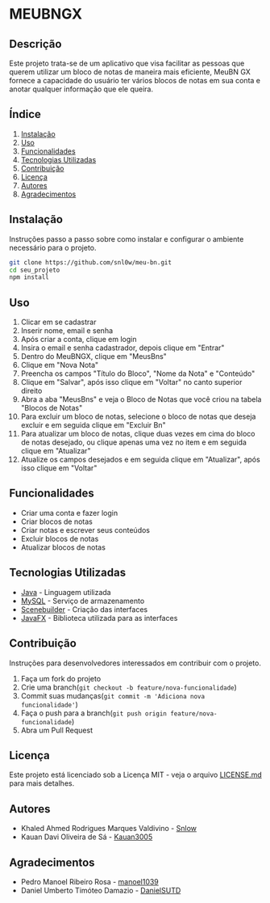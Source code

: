 # MEUBNGX

## Descrição
Este projeto trata-se de um aplicativo que visa facilitar as pessoas que querem utilizar um bloco de notas de maneira mais eficiente, MeuBN GX fornece a capacidade do usuário ter vários blocos de notas em sua conta e anotar qualquer informação que ele queira.

## Índice
1. [Instalação](#instalação)
2. [Uso](#uso)
3. [Funcionalidades](#funcionalidades)
4. [Tecnologias Utilizadas](#tecnologias-utilizadas)
5. [Contribuição](#contribuição)
6. [Licença](#licença)
7. [Autores](#autores)
8. [Agradecimentos](#agradecimentos)

## Instalação
Instruções passo a passo sobre como instalar e configurar o ambiente necessário para o projeto.

```bash
git clone https://github.com/snl0w/meu-bn.git
cd seu_projeto
npm install

````

## Uso
1. Clicar em se cadastrar
2. Inserir nome, email e senha
3. Após criar a conta, clique em login
4. Insira o email e senha cadastrador, depois clique em "Entrar"
5. Dentro do MeuBNGX, clique em "MeusBns"
6. Clique em "Nova Nota"
7. Preencha os campos "Título do Bloco", "Nome da Nota" e "Conteúdo"
8. Clique em "Salvar", após isso clique em "Voltar" no canto superior direito
9. Abra a aba "MeusBns" e veja o Bloco de Notas que você criou na tabela "Blocos de Notas"
10. Para excluir um bloco de notas, selecione o bloco de notas que deseja excluir e em seguida clique em "Excluir Bn"
11. Para atualizar um bloco de notas, clique duas vezes em cima do bloco de notas desejado, ou clique apenas uma vez no item e em seguida clique em "Atualizar"
12. Atualize os campos desejados e em seguida clique em "Atualizar", após isso clique em "Voltar"


## Funcionalidades
- Criar uma conta e fazer login
- Criar blocos de notas
- Criar notas e escrever seus conteúdos
- Excluir blocos de notas
- Atualizar blocos de notas

## Tecnologias Utilizadas
- [Java](https://docs.oracle.com/en/java/) - Linguagem utilizada
- [MySQL](https://dev.mysql.com/doc/) - Serviço de armazenamento
- [Scenebuilder](https://gluonhq.com/products/scene-builder/) - Criação das interfaces
- [JavaFX](https://openjfx.io/) - Biblioteca utilizada para as interfaces

## Contribuição
Instruções para desenvolvedores interessados em contribuir com o projeto.
1. Faça um fork do projeto
2. Crie uma branch(`git checkout -b feature/nova-funcionalidade`)
3. Commit suas mudanças(`git commit -m 'Adiciona nova funcionalidade'`)
4. Faça o push para a branch(`git push origin feature/nova-funcionalidade`)
5. Abra um Pull Request

## Licença
Este projeto está licenciado sob a Licença MIT - veja o arquivo [LICENSE.md](LICENSE.txt) para mais detalhes.

## Autores
- Khaled Ahmed Rodrigues Marques Valdivino - [Snlow](https://github.com/snl0w)
- Kauan Davi Oliveira de Sá - [Kauan3005](https://github.com/Kauan3005)

## Agradecimentos
- Pedro Manoel Ribeiro Rosa - [manoel1039](https://github.com/manoel1039)
- Daniel Umberto Timóteo Damazio - [DanielSUTD](https://github.com/DanielSUTD)
